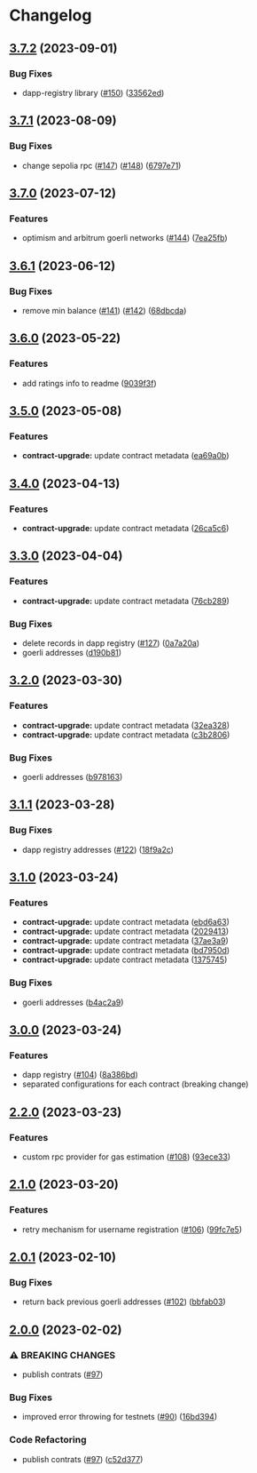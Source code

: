 # Changelog

## [3.7.2](https://github.com/fairDataSociety/fdp-contracts/compare/fdp-contracts-js-lib-v3.7.1...fdp-contracts-js-lib-v3.7.2) (2023-09-01)


### Bug Fixes

* dapp-registry library ([#150](https://github.com/fairDataSociety/fdp-contracts/issues/150)) ([33562ed](https://github.com/fairDataSociety/fdp-contracts/commit/33562ed58a3c050eb6c88f7f094a97196fa0c5e3))

## [3.7.1](https://github.com/fairDataSociety/fdp-contracts/compare/fdp-contracts-js-lib-v3.7.0...fdp-contracts-js-lib-v3.7.1) (2023-08-09)


### Bug Fixes

* change sepolia rpc ([#147](https://github.com/fairDataSociety/fdp-contracts/issues/147)) ([#148](https://github.com/fairDataSociety/fdp-contracts/issues/148)) ([6797e71](https://github.com/fairDataSociety/fdp-contracts/commit/6797e718578f8db734bc7943b64b2f95c173cf57))

## [3.7.0](https://github.com/fairDataSociety/fdp-contracts/compare/fdp-contracts-js-lib-v3.6.1...fdp-contracts-js-lib-v3.7.0) (2023-07-12)


### Features

* optimism and arbitrum goerli networks ([#144](https://github.com/fairDataSociety/fdp-contracts/issues/144)) ([7ea25fb](https://github.com/fairDataSociety/fdp-contracts/commit/7ea25fb1a8ddbf49d9850fadefa7710fe3066004))

## [3.6.1](https://github.com/fairDataSociety/fdp-contracts/compare/fdp-contracts-js-lib-v3.6.0...fdp-contracts-js-lib-v3.6.1) (2023-06-12)


### Bug Fixes

* remove min balance ([#141](https://github.com/fairDataSociety/fdp-contracts/issues/141)) ([#142](https://github.com/fairDataSociety/fdp-contracts/issues/142)) ([68dbcda](https://github.com/fairDataSociety/fdp-contracts/commit/68dbcda0f272d9e51e11d4777ed12699083bc684))

## [3.6.0](https://github.com/fairDataSociety/fdp-contracts/compare/fdp-contracts-js-lib-v3.5.0...fdp-contracts-js-lib-v3.6.0) (2023-05-22)


### Features

* add ratings info to readme ([9039f3f](https://github.com/fairDataSociety/fdp-contracts/commit/9039f3f07ad5b9676e13c86dae7e35ecec12b529))

## [3.5.0](https://github.com/fairDataSociety/fdp-contracts/compare/fdp-contracts-js-lib-v3.4.0...fdp-contracts-js-lib-v3.5.0) (2023-05-08)


### Features

* **contract-upgrade:** update contract metadata ([ea69a0b](https://github.com/fairDataSociety/fdp-contracts/commit/ea69a0bfee3492d4b25381a41a6d95ec91426ce5))

## [3.4.0](https://github.com/fairDataSociety/fdp-contracts/compare/fdp-contracts-js-lib-v3.3.0...fdp-contracts-js-lib-v3.4.0) (2023-04-13)


### Features

* **contract-upgrade:** update contract metadata ([26ca5c6](https://github.com/fairDataSociety/fdp-contracts/commit/26ca5c695565091cacf8f08acb11809dfcd82692))

## [3.3.0](https://github.com/fairDataSociety/fdp-contracts/compare/fdp-contracts-js-lib-v3.2.0...fdp-contracts-js-lib-v3.3.0) (2023-04-04)


### Features

* **contract-upgrade:** update contract metadata ([76cb289](https://github.com/fairDataSociety/fdp-contracts/commit/76cb289a975e9745c67762e0b306967ec61ca9d5))


### Bug Fixes

* delete records in dapp registry ([#127](https://github.com/fairDataSociety/fdp-contracts/issues/127)) ([0a7a20a](https://github.com/fairDataSociety/fdp-contracts/commit/0a7a20a62db74bf0167709bdd77890edc1f8a014))
* goerli addresses ([d190b81](https://github.com/fairDataSociety/fdp-contracts/commit/d190b8120a95289b52c8d76a8fd93aa6aa68e213))

## [3.2.0](https://github.com/fairDataSociety/fdp-contracts/compare/fdp-contracts-js-lib-v3.1.1...fdp-contracts-js-lib-v3.2.0) (2023-03-30)


### Features

* **contract-upgrade:** update contract metadata ([32ea328](https://github.com/fairDataSociety/fdp-contracts/commit/32ea3285d9b038117f5f8f462ca782201a0b1073))
* **contract-upgrade:** update contract metadata ([c3b2806](https://github.com/fairDataSociety/fdp-contracts/commit/c3b2806adb3e1c6235b2e9c46509e9b42aa819be))


### Bug Fixes

* goerli addresses ([b978163](https://github.com/fairDataSociety/fdp-contracts/commit/b978163a6926b6bb92101f627d0bcbab594172ff))

## [3.1.1](https://github.com/fairDataSociety/fdp-contracts/compare/fdp-contracts-js-lib-v3.1.0...fdp-contracts-js-lib-v3.1.1) (2023-03-28)


### Bug Fixes

* dapp registry addresses ([#122](https://github.com/fairDataSociety/fdp-contracts/issues/122)) ([18f9a2c](https://github.com/fairDataSociety/fdp-contracts/commit/18f9a2cabbaec5742d12d8ec10acfe25397d39d3))

## [3.1.0](https://github.com/fairDataSociety/fdp-contracts/compare/fdp-contracts-js-lib-v3.0.0...fdp-contracts-js-lib-v3.1.0) (2023-03-24)


### Features

* **contract-upgrade:** update contract metadata ([ebd6a63](https://github.com/fairDataSociety/fdp-contracts/commit/ebd6a63e31d447d9de93cd69332530f745fcde95))
* **contract-upgrade:** update contract metadata ([2029413](https://github.com/fairDataSociety/fdp-contracts/commit/20294130487d5baf9bca4a66fcf708c0487275a3))
* **contract-upgrade:** update contract metadata ([37ae3a9](https://github.com/fairDataSociety/fdp-contracts/commit/37ae3a964fa72c65f811cbdf86dc848ebd301519))
* **contract-upgrade:** update contract metadata ([bd7950d](https://github.com/fairDataSociety/fdp-contracts/commit/bd7950d0bb2ff606af734101f42291c4299662bd))
* **contract-upgrade:** update contract metadata ([1375745](https://github.com/fairDataSociety/fdp-contracts/commit/1375745d3cc1d648c1014bbcfde66e7490f576fe))


### Bug Fixes

* goerli addresses ([b4ac2a9](https://github.com/fairDataSociety/fdp-contracts/commit/b4ac2a902b0fa238ad7b370ba5790daaf3c8f432))

## [3.0.0](https://github.com/fairDataSociety/fdp-contracts/compare/fdp-contracts-js-lib-v2.2.0...fdp-contracts-js-lib-v3.0.0) (2023-03-24)


### Features

* dapp registry ([#104](https://github.com/fairDataSociety/fdp-contracts/issues/104)) ([8a386bd](https://github.com/fairDataSociety/fdp-contracts/commit/8a386bda6c1019ed9d1fac777dc6e40fcc1591cb))
* separated configurations for each contract (breaking change)

## [2.2.0](https://github.com/fairDataSociety/fdp-contracts/compare/fdp-contracts-js-lib-v2.1.0...fdp-contracts-js-lib-v2.2.0) (2023-03-23)


### Features

* custom rpc provider for gas estimation ([#108](https://github.com/fairDataSociety/fdp-contracts/issues/108)) ([93ece33](https://github.com/fairDataSociety/fdp-contracts/commit/93ece33f09d72b9c8a96d747188de8e35aac2608))

## [2.1.0](https://github.com/fairDataSociety/fdp-contracts/compare/fdp-contracts-js-lib-v2.0.1...fdp-contracts-js-lib-v2.1.0) (2023-03-20)


### Features

* retry mechanism for username registration ([#106](https://github.com/fairDataSociety/fdp-contracts/issues/106)) ([99fc7e5](https://github.com/fairDataSociety/fdp-contracts/commit/99fc7e5c0045eac2d6dbd6b704ad7f946723816a))

## [2.0.1](https://github.com/fairDataSociety/fdp-contracts/compare/fdp-contracts-js-lib-v2.0.0...fdp-contracts-js-lib-v2.0.1) (2023-02-10)


### Bug Fixes

* return back previous goerli addresses ([#102](https://github.com/fairDataSociety/fdp-contracts/issues/102)) ([bbfab03](https://github.com/fairDataSociety/fdp-contracts/commit/bbfab03ce882297c4bb325a65f7ecceb090cc97d))

## [2.0.0](https://github.com/fairDataSociety/fdp-contracts/compare/fdp-contracts-js-lib-v1.0.4...fdp-contracts-js-lib-v2.0.0) (2023-02-02)


### ⚠ BREAKING CHANGES

* publish contrats ([#97](https://github.com/fairDataSociety/fdp-contracts/issues/97))

### Bug Fixes

* improved error throwing for testnets ([#90](https://github.com/fairDataSociety/fdp-contracts/issues/90)) ([16bd394](https://github.com/fairDataSociety/fdp-contracts/commit/16bd39429d5d30065cf2c5f99e7296a72c109a01))


### Code Refactoring

* publish contrats ([#97](https://github.com/fairDataSociety/fdp-contracts/issues/97)) ([c52d377](https://github.com/fairDataSociety/fdp-contracts/commit/c52d3772861f4ddce25d6b0794c1761ab052388e))
